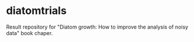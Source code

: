 # diatomtrials
Result repository for "Diatom growth: How to improve the analysis of noisy data" book chaper.
